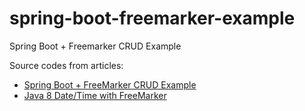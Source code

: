 # spring-boot-freemarker-example
Spring Boot + Freemarker CRUD Example

Source codes from articles:
* [Spring Boot + FreeMarker CRUD Example](https://www.dariawan.com/tutorials/spring/spring-boot-freemarker-crud-example/)
* [Java 8 Date/Time with FreeMarker](https://www.dariawan.com/tutorials/spring/java-8-datetime-freemarker/)
